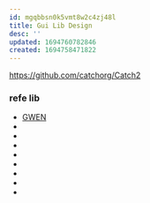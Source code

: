 ```yaml
---
id: mgqbbsn0k5vmt8w2c4zj48l
title: Gui Lib Design
desc: ''
updated: 1694760782846
created: 1694758471822
---
```

https://github.com/catchorg/Catch2
### refe lib
- [GWEN](https://github.com/garrynewman/GWEN/tree/master)
- [](https://github.com/vurtun/nuklear)
- [](https://github.com/Immediate-Mode-UI/Nuklear)
- [](https://github.com/ocornut/imgui)
- [](https://www.dearimgui.com/)
- [](https://docs.godotengine.org/zh_CN/stable/getting_started/introduction/index.)
- [](https://github.com/godotengine)
- [](https://github.com/wjakob/nanogui/tree/master)
- [](https://github.com/cegui/cegui)